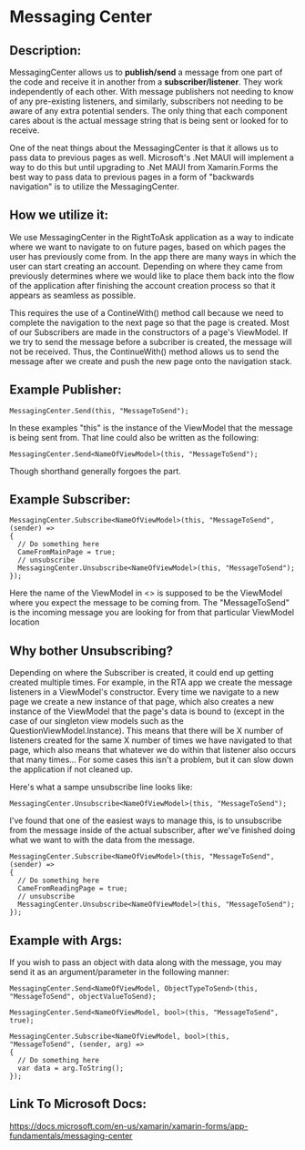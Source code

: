 # Messaging Center

## Description:
MessagingCenter allows us to **publish/send** a message from one part of the code and receive it in another from a **subscriber/listener**.
They work independently of each other. With message publishers not needing to know of any pre-existing listeners, and similarly, subscribers not needing to
be aware of any extra potential senders. The only thing that each component cares about is the actual message string that is being sent or looked for to receive.

One of the neat things about the MessagingCenter is that it allows us to pass data to previous pages as well. Microsoft's .Net MAUI will implement a way to do this
but until upgrading to .Net MAUI from Xamarin.Forms the best way to pass data to previous pages in a form of "backwards navigation" is to utilize the MessagingCenter.

## How we utilize it:
We use MessagingCenter in the RightToAsk application as a way to indicate where we want to navigate to on future pages, based on which pages the user
has previously come from. In the app there are many ways in which the user can start creating an account. Depending on where they came from previously
determines where we would like to place them back into the flow of the application after finishing the account creation process
so that it appears as seamless as possible.

This requires the use of a ContineWith() method call because we need to complete the navigation to the next page so that the page is created. Most of our Subscribers are made in the constructors of a page's ViewModel. If we try to send the message before a subcriber is created, the message will not be received. Thus, the ContinueWith() method allows us to send the message after we create and push the new page onto the navigation stack.

## Example Publisher:

```
MessagingCenter.Send(this, "MessageToSend"); 
```

In these examples "this" is the instance of the ViewModel that the message is being sent from.
That line could also be written as the following:

```
MessagingCenter.Send<NameOfViewModel>(this, "MessageToSend");
```

Though shorthand generally forgoes the <NameOfViewModel> part.

  
## Example Subscriber:

```
MessagingCenter.Subscribe<NameOfViewModel>(this, "MessageToSend", (sender) =>
{
  // Do something here
  CameFromMainPage = true;
  // unsubscribe
  MessagingCenter.Unsubscribe<NameOfViewModel>(this, "MessageToSend");
});
```

Here the name of the ViewModel in <> is supposed to be the ViewModel where you expect the message to be coming from.
The "MessageToSend" is the incoming message you are looking for from that particular ViewModel location

## Why bother Unsubscribing?
Depending on where the Subscriber is created, it could end up getting created multiple times. For example, in the RTA app we create the message listeners
in a ViewModel's constructor. Every time we navigate to a new page we create a new instance of that page, which also creates a new instance of the ViewModel
that the page's data is bound to (except in the case of our singleton view models such as the QuestionViewModel.Instance). This means that there will be X number
of listeners created for the same X number of times we have navigated to that page, which also means that whatever we do within that listener also occurs that many times... For some cases this isn't a problem, but it can slow down the application if not cleaned up.

Here's what a sampe unsubscribe line looks like:
```
MessagingCenter.Unsubscribe<NameOfViewModel>(this, "MessageToSend");
```

I've found that one of the easiest ways to manage this, is to unsubscribe from the message inside of the actual subscriber, after we've finished 
doing what we want to with the data from the message.

```
MessagingCenter.Subscribe<NameOfViewModel>(this, "MessageToSend", (sender) =>
{
  // Do something here
  CameFromReadingPage = true;
  // unsubscribe
  MessagingCenter.Unsubscribe<NameOfViewModel>(this, "MessageToSend");
});
```

## Example with Args:
If you wish to pass an object with data along with the message, you may send it as an argument/parameter in the following manner:

```
MessagingCenter.Send<NameOfViewModel, ObjectTypeToSend>(this, "MessageToSend", objectValueToSend);
```

```
MessagingCenter.Send<NameOfViewModel, bool>(this, "MessageToSend", true);
```

```
MessagingCenter.Subscribe<NameOfViewModel, bool>(this, "MessageToSend", (sender, arg) =>
{
  // Do something here
  var data = arg.ToString();
});
```

## Link To Microsoft Docs:
https://docs.microsoft.com/en-us/xamarin/xamarin-forms/app-fundamentals/messaging-center
